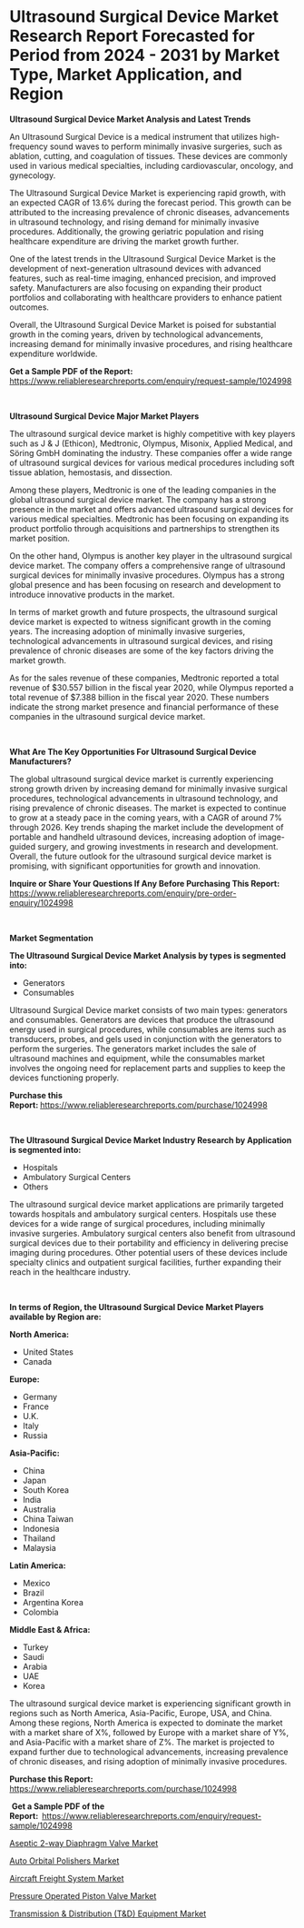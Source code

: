<p><h1>Ultrasound Surgical Device Market Research Report Forecasted for Period from 2024 -  2031 by Market Type, Market Application, and Region</h1></p><p><strong>Ultrasound Surgical Device Market Analysis and Latest Trends</strong></p>
<p><p>An Ultrasound Surgical Device is a medical instrument that utilizes high-frequency sound waves to perform minimally invasive surgeries, such as ablation, cutting, and coagulation of tissues. These devices are commonly used in various medical specialties, including cardiovascular, oncology, and gynecology.</p><p>The Ultrasound Surgical Device Market is experiencing rapid growth, with an expected CAGR of 13.6% during the forecast period. This growth can be attributed to the increasing prevalence of chronic diseases, advancements in ultrasound technology, and rising demand for minimally invasive procedures. Additionally, the growing geriatric population and rising healthcare expenditure are driving the market growth further.</p><p>One of the latest trends in the Ultrasound Surgical Device Market is the development of next-generation ultrasound devices with advanced features, such as real-time imaging, enhanced precision, and improved safety. Manufacturers are also focusing on expanding their product portfolios and collaborating with healthcare providers to enhance patient outcomes.</p><p>Overall, the Ultrasound Surgical Device Market is poised for substantial growth in the coming years, driven by technological advancements, increasing demand for minimally invasive procedures, and rising healthcare expenditure worldwide.</p></p>
<p><strong>Get a Sample PDF of the Report:&nbsp;</strong> <a href="https://www.reliableresearchreports.com/enquiry/request-sample/1024998">https://www.reliableresearchreports.com/enquiry/request-sample/1024998</a></p>
<p>&nbsp;</p>
<p><strong>Ultrasound Surgical Device Major Market Players</strong></p>
<p><p>The ultrasound surgical device market is highly competitive with key players such as J & J (Ethicon), Medtronic, Olympus, Misonix, Applied Medical, and Söring GmbH dominating the industry. These companies offer a wide range of ultrasound surgical devices for various medical procedures including soft tissue ablation, hemostasis, and dissection.</p><p>Among these players, Medtronic is one of the leading companies in the global ultrasound surgical device market. The company has a strong presence in the market and offers advanced ultrasound surgical devices for various medical specialties. Medtronic has been focusing on expanding its product portfolio through acquisitions and partnerships to strengthen its market position.</p><p>On the other hand, Olympus is another key player in the ultrasound surgical device market. The company offers a comprehensive range of ultrasound surgical devices for minimally invasive procedures. Olympus has a strong global presence and has been focusing on research and development to introduce innovative products in the market.</p><p>In terms of market growth and future prospects, the ultrasound surgical device market is expected to witness significant growth in the coming years. The increasing adoption of minimally invasive surgeries, technological advancements in ultrasound surgical devices, and rising prevalence of chronic diseases are some of the key factors driving the market growth.</p><p>As for the sales revenue of these companies, Medtronic reported a total revenue of $30.557 billion in the fiscal year 2020, while Olympus reported a total revenue of $7.388 billion in the fiscal year 2020. These numbers indicate the strong market presence and financial performance of these companies in the ultrasound surgical device market.</p></p>
<p>&nbsp;</p>
<p><strong>What Are The Key Opportunities For Ultrasound Surgical Device Manufacturers?</strong></p>
<p><p>The global ultrasound surgical device market is currently experiencing strong growth driven by increasing demand for minimally invasive surgical procedures, technological advancements in ultrasound technology, and rising prevalence of chronic diseases. The market is expected to continue to grow at a steady pace in the coming years, with a CAGR of around 7% through 2026. Key trends shaping the market include the development of portable and handheld ultrasound devices, increasing adoption of image-guided surgery, and growing investments in research and development. Overall, the future outlook for the ultrasound surgical device market is promising, with significant opportunities for growth and innovation.</p></p>
<p><strong>Inquire or Share Your Questions If Any Before Purchasing This Report:</strong> <a href="https://www.reliableresearchreports.com/enquiry/pre-order-enquiry/1024998">https://www.reliableresearchreports.com/enquiry/pre-order-enquiry/1024998</a></p>
<p>&nbsp;</p>
<p><strong>Market Segmentation</strong></p>
<p><strong>The Ultrasound Surgical Device Market Analysis by types is segmented into:</strong></p>
<p><ul><li>Generators</li><li>Consumables</li></ul></p>
<p><p>Ultrasound Surgical Device market consists of two main types: generators and consumables. Generators are devices that produce the ultrasound energy used in surgical procedures, while consumables are items such as transducers, probes, and gels used in conjunction with the generators to perform the surgeries. The generators market includes the sale of ultrasound machines and equipment, while the consumables market involves the ongoing need for replacement parts and supplies to keep the devices functioning properly.</p></p>
<p><strong>Purchase this Report:&nbsp;</strong><a href="https://www.reliableresearchreports.com/purchase/1024998">https://www.reliableresearchreports.com/purchase/1024998</a></p>
<p>&nbsp;</p>
<p><strong>The Ultrasound Surgical Device Market Industry Research by Application is segmented into:</strong></p>
<p><ul><li>Hospitals</li><li>Ambulatory Surgical Centers</li><li>Others</li></ul></p>
<p><p>The ultrasound surgical device market applications are primarily targeted towards hospitals and ambulatory surgical centers. Hospitals use these devices for a wide range of surgical procedures, including minimally invasive surgeries. Ambulatory surgical centers also benefit from ultrasound surgical devices due to their portability and efficiency in delivering precise imaging during procedures. Other potential users of these devices include specialty clinics and outpatient surgical facilities, further expanding their reach in the healthcare industry.</p></p>
<p>&nbsp;</p>
<p><strong>In terms of Region, the Ultrasound Surgical Device Market Players available by Region are:</strong></p>
<p>
    <p> <strong> North America: </strong>
        <ul>
            <li>United States</li>
            <li>Canada</li>
        </ul>
        </p> 
    <p> <strong> Europe: </strong>
        <ul>
            <li>Germany</li>
            <li>France</li>
            <li>U.K.</li>
            <li>Italy</li>
            <li>Russia</li>
        </ul>
        </p> 
    <p> <strong> Asia-Pacific: </strong>
        <ul>
            <li>China</li>
            <li>Japan</li>
            <li>South Korea</li>
            <li>India</li>
            <li>Australia</li>
            <li>China Taiwan</li>
            <li>Indonesia</li>
            <li>Thailand</li>
            <li>Malaysia</li>
        </ul>
        </p> 
    <p> <strong> Latin America: </strong>
        <ul>
            <li>Mexico</li>
            <li>Brazil</li>
            <li>Argentina Korea</li>
            <li>Colombia</li>
        </ul>
        </p> 
    <p> <strong> Middle East & Africa: </strong>
        <ul>
            <li>Turkey</li>
            <li>Saudi</li>
            <li>Arabia</li>
            <li>UAE</li>
            <li>Korea</li>
        </ul>
    </p>
    </p>
<p><p>The ultrasound surgical device market is experiencing significant growth in regions such as North America, Asia-Pacific, Europe, USA, and China. Among these regions, North America is expected to dominate the market with a market share of X%, followed by Europe with a market share of Y%, and Asia-Pacific with a market share of Z%. The market is projected to expand further due to technological advancements, increasing prevalence of chronic diseases, and rising adoption of minimally invasive procedures.</p></p>
<p><strong>Purchase this Report: </strong><a href="https://www.reliableresearchreports.com/purchase/1024998">https://www.reliableresearchreports.com/purchase/1024998</a></p>
<p>&nbsp;<strong>Get a Sample PDF of the Report:&nbsp;&nbsp;</strong><a href="https://www.reliableresearchreports.com/enquiry/request-sample/1024998">https://www.reliableresearchreports.com/enquiry/request-sample/1024998</a></p>
<p><strong></strong></p>
<p><p><a href="https://medium.com/@brianhernandez1926/aseptic-2-way-diaphragm-valve-market-size-reveals-the-best-marketing-channels-in-global-industry-997a79f7f713">Aseptic 2-way Diaphragm Valve Market</a></p><p><a href="https://issuu.com/reportprime-2/docs/auto-orbital-polishers-market-size-2030.pptx">Auto Orbital Polishers Market</a></p><p><a href="https://medium.com/@brianhernandez1926/aircraft-freight-system-market-exploring-market-share-market-trends-and-future-growth-595c9a8a1632">Aircraft Freight System Market</a></p><p><a href="https://medium.com/@brianhernandez1926/pressure-operated-piston-valve-market-trends-forecast-and-competitive-analysis-to-2031-56caa5855fa3">Pressure Operated Piston Valve Market</a></p><p><a href="https://issuu.com/reportprime-2/docs/transmission-distribution-td-equipment-market-size">Transmission & Distribution (T&D) Equipment Market</a></p></p>